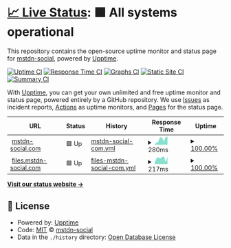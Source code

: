 # [📈 Live Status](https://status.mstdn-social.com): <!--live status--> **🟩 All systems operational**

This repository contains the open-source uptime monitor and status page for [mstdn-social](https://status.mstdn-social.com), powered by [Upptime](https://github.com/upptime/upptime).

[![Uptime CI](https://github.com/mstdn-social/status.mstdn-social.com/workflows/Uptime%20CI/badge.svg)](https://github.com/mstdn-social/status.mstdn-social.com/actions?query=workflow%3A%22Uptime+CI%22)
[![Response Time CI](https://github.com/mstdn-social/status.mstdn-social.com/workflows/Response%20Time%20CI/badge.svg)](https://github.com/mstdn-social/status.mstdn-social.com/actions?query=workflow%3A%22Response+Time+CI%22)
[![Graphs CI](https://github.com/mstdn-social/status.mstdn-social.com/workflows/Graphs%20CI/badge.svg)](https://github.com/mstdn-social/status.mstdn-social.com/actions?query=workflow%3A%22Graphs+CI%22)
[![Static Site CI](https://github.com/mstdn-social/status.mstdn-social.com/workflows/Static%20Site%20CI/badge.svg)](https://github.com/mstdn-social/status.mstdn-social.com/actions?query=workflow%3A%22Static+Site+CI%22)
[![Summary CI](https://github.com/mstdn-social/status.mstdn-social.com/workflows/Summary%20CI/badge.svg)](https://github.com/mstdn-social/status.mstdn-social.com/actions?query=workflow%3A%22Summary+CI%22)

With [Upptime](https://upptime.js.org), you can get your own unlimited and free uptime monitor and status page, powered entirely by a GitHub repository. We use [Issues](https://github.com/mstdn-social/status.mstdn-social.com/issues) as incident reports, [Actions](https://github.com/mstdn-social/status.mstdn-social.com/actions) as uptime monitors, and [Pages](https://status.mstdn-social.com) for the status page.

<!--start: status pages-->
<!-- This summary is generated by Upptime (https://github.com/upptime/upptime) -->
<!-- Do not edit this manually, your changes will be overwritten -->
<!-- prettier-ignore -->
| URL | Status | History | Response Time | Uptime |
| --- | ------ | ------- | ------------- | ------ |
| <img alt="" src="https://icons.duckduckgo.com/ip3/mstdn-social.com.ico" height="13"> [mstdn-social.com](https://mstdn-social.com) | 🟩 Up | [mstdn-social-com.yml](https://github.com/mstdn-social/status.mstdn-social.com/commits/HEAD/history/mstdn-social-com.yml) | <details><summary><img alt="Response time graph" src="./graphs/mstdn-social-com/response-time-week.png" height="20"> 280ms</summary><br><a href="https://status.mstdn-social.com/history/mstdn-social-com"><img alt="Response time 311" src="https://img.shields.io/endpoint?url=https%3A%2F%2Fraw.githubusercontent.com%2Fmstdn-social%2Fstatus.mstdn-social.com%2FHEAD%2Fapi%2Fmstdn-social-com%2Fresponse-time.json"></a><br><a href="https://status.mstdn-social.com/history/mstdn-social-com"><img alt="24-hour response time 134" src="https://img.shields.io/endpoint?url=https%3A%2F%2Fraw.githubusercontent.com%2Fmstdn-social%2Fstatus.mstdn-social.com%2FHEAD%2Fapi%2Fmstdn-social-com%2Fresponse-time-day.json"></a><br><a href="https://status.mstdn-social.com/history/mstdn-social-com"><img alt="7-day response time 280" src="https://img.shields.io/endpoint?url=https%3A%2F%2Fraw.githubusercontent.com%2Fmstdn-social%2Fstatus.mstdn-social.com%2FHEAD%2Fapi%2Fmstdn-social-com%2Fresponse-time-week.json"></a><br><a href="https://status.mstdn-social.com/history/mstdn-social-com"><img alt="30-day response time 326" src="https://img.shields.io/endpoint?url=https%3A%2F%2Fraw.githubusercontent.com%2Fmstdn-social%2Fstatus.mstdn-social.com%2FHEAD%2Fapi%2Fmstdn-social-com%2Fresponse-time-month.json"></a><br><a href="https://status.mstdn-social.com/history/mstdn-social-com"><img alt="1-year response time 311" src="https://img.shields.io/endpoint?url=https%3A%2F%2Fraw.githubusercontent.com%2Fmstdn-social%2Fstatus.mstdn-social.com%2FHEAD%2Fapi%2Fmstdn-social-com%2Fresponse-time-year.json"></a></details> | <details><summary><a href="https://status.mstdn-social.com/history/mstdn-social-com">100.00%</a></summary><a href="https://status.mstdn-social.com/history/mstdn-social-com"><img alt="All-time uptime 99.87%" src="https://img.shields.io/endpoint?url=https%3A%2F%2Fraw.githubusercontent.com%2Fmstdn-social%2Fstatus.mstdn-social.com%2FHEAD%2Fapi%2Fmstdn-social-com%2Fuptime.json"></a><br><a href="https://status.mstdn-social.com/history/mstdn-social-com"><img alt="24-hour uptime 100.00%" src="https://img.shields.io/endpoint?url=https%3A%2F%2Fraw.githubusercontent.com%2Fmstdn-social%2Fstatus.mstdn-social.com%2FHEAD%2Fapi%2Fmstdn-social-com%2Fuptime-day.json"></a><br><a href="https://status.mstdn-social.com/history/mstdn-social-com"><img alt="7-day uptime 100.00%" src="https://img.shields.io/endpoint?url=https%3A%2F%2Fraw.githubusercontent.com%2Fmstdn-social%2Fstatus.mstdn-social.com%2FHEAD%2Fapi%2Fmstdn-social-com%2Fuptime-week.json"></a><br><a href="https://status.mstdn-social.com/history/mstdn-social-com"><img alt="30-day uptime 100.00%" src="https://img.shields.io/endpoint?url=https%3A%2F%2Fraw.githubusercontent.com%2Fmstdn-social%2Fstatus.mstdn-social.com%2FHEAD%2Fapi%2Fmstdn-social-com%2Fuptime-month.json"></a><br><a href="https://status.mstdn-social.com/history/mstdn-social-com"><img alt="1-year uptime 99.87%" src="https://img.shields.io/endpoint?url=https%3A%2F%2Fraw.githubusercontent.com%2Fmstdn-social%2Fstatus.mstdn-social.com%2FHEAD%2Fapi%2Fmstdn-social-com%2Fuptime-year.json"></a></details>
| <img alt="" src="https://icons.duckduckgo.com/ip3/files.mstdn-social.com.ico" height="13"> [files.mstdn-social.com](https://files.mstdn-social.com/index.html) | 🟩 Up | [files-mstdn-social-com.yml](https://github.com/mstdn-social/status.mstdn-social.com/commits/HEAD/history/files-mstdn-social-com.yml) | <details><summary><img alt="Response time graph" src="./graphs/files-mstdn-social-com/response-time-week.png" height="20"> 217ms</summary><br><a href="https://status.mstdn-social.com/history/files-mstdn-social-com"><img alt="Response time 377" src="https://img.shields.io/endpoint?url=https%3A%2F%2Fraw.githubusercontent.com%2Fmstdn-social%2Fstatus.mstdn-social.com%2FHEAD%2Fapi%2Ffiles-mstdn-social-com%2Fresponse-time.json"></a><br><a href="https://status.mstdn-social.com/history/files-mstdn-social-com"><img alt="24-hour response time 277" src="https://img.shields.io/endpoint?url=https%3A%2F%2Fraw.githubusercontent.com%2Fmstdn-social%2Fstatus.mstdn-social.com%2FHEAD%2Fapi%2Ffiles-mstdn-social-com%2Fresponse-time-day.json"></a><br><a href="https://status.mstdn-social.com/history/files-mstdn-social-com"><img alt="7-day response time 217" src="https://img.shields.io/endpoint?url=https%3A%2F%2Fraw.githubusercontent.com%2Fmstdn-social%2Fstatus.mstdn-social.com%2FHEAD%2Fapi%2Ffiles-mstdn-social-com%2Fresponse-time-week.json"></a><br><a href="https://status.mstdn-social.com/history/files-mstdn-social-com"><img alt="30-day response time 936" src="https://img.shields.io/endpoint?url=https%3A%2F%2Fraw.githubusercontent.com%2Fmstdn-social%2Fstatus.mstdn-social.com%2FHEAD%2Fapi%2Ffiles-mstdn-social-com%2Fresponse-time-month.json"></a><br><a href="https://status.mstdn-social.com/history/files-mstdn-social-com"><img alt="1-year response time 377" src="https://img.shields.io/endpoint?url=https%3A%2F%2Fraw.githubusercontent.com%2Fmstdn-social%2Fstatus.mstdn-social.com%2FHEAD%2Fapi%2Ffiles-mstdn-social-com%2Fresponse-time-year.json"></a></details> | <details><summary><a href="https://status.mstdn-social.com/history/files-mstdn-social-com">100.00%</a></summary><a href="https://status.mstdn-social.com/history/files-mstdn-social-com"><img alt="All-time uptime 99.82%" src="https://img.shields.io/endpoint?url=https%3A%2F%2Fraw.githubusercontent.com%2Fmstdn-social%2Fstatus.mstdn-social.com%2FHEAD%2Fapi%2Ffiles-mstdn-social-com%2Fuptime.json"></a><br><a href="https://status.mstdn-social.com/history/files-mstdn-social-com"><img alt="24-hour uptime 100.00%" src="https://img.shields.io/endpoint?url=https%3A%2F%2Fraw.githubusercontent.com%2Fmstdn-social%2Fstatus.mstdn-social.com%2FHEAD%2Fapi%2Ffiles-mstdn-social-com%2Fuptime-day.json"></a><br><a href="https://status.mstdn-social.com/history/files-mstdn-social-com"><img alt="7-day uptime 100.00%" src="https://img.shields.io/endpoint?url=https%3A%2F%2Fraw.githubusercontent.com%2Fmstdn-social%2Fstatus.mstdn-social.com%2FHEAD%2Fapi%2Ffiles-mstdn-social-com%2Fuptime-week.json"></a><br><a href="https://status.mstdn-social.com/history/files-mstdn-social-com"><img alt="30-day uptime 98.95%" src="https://img.shields.io/endpoint?url=https%3A%2F%2Fraw.githubusercontent.com%2Fmstdn-social%2Fstatus.mstdn-social.com%2FHEAD%2Fapi%2Ffiles-mstdn-social-com%2Fuptime-month.json"></a><br><a href="https://status.mstdn-social.com/history/files-mstdn-social-com"><img alt="1-year uptime 99.82%" src="https://img.shields.io/endpoint?url=https%3A%2F%2Fraw.githubusercontent.com%2Fmstdn-social%2Fstatus.mstdn-social.com%2FHEAD%2Fapi%2Ffiles-mstdn-social-com%2Fuptime-year.json"></a></details>

<!--end: status pages-->

[**Visit our status website →**](https://status.mstdn-social.com)

## 📄 License

- Powered by: [Upptime](https://github.com/upptime/upptime)
- Code: [MIT](./LICENSE) © [mstdn-social](https://status.mstdn-social.com)
- Data in the `./history` directory: [Open Database License](https://opendatacommons.org/licenses/odbl/1-0/)
